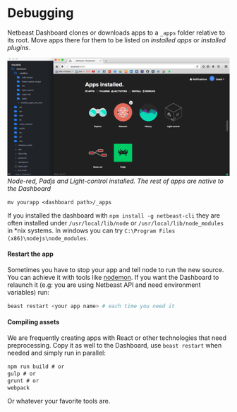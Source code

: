 # Debugging
 Netbeast Dashboard clones or downloads apps to a `_apps` folder relative to its root. Move apps there for them to be listed on *installed apps* or *installed plugins*.
 
![Apps in .sandbox are shown on the dashboard](../../img/debugging-apps.png)
*Node-red, Padjs and Light-control installed. The rest of apps are native to the Dashboard*

```
mv yourapp <dashboard path>/_apps
```

If you installed the dashboard with `npm install -g netbeast-cli` they are often installed under `/usr/local/lib/node` or `/usr/local/lib/node_modules` in \*nix systems. In windows you can try `C:\Program Files (x86)\nodejs\node_modules`.

#### Restart the app
 Sometimes you have to stop your app and tell node to run the new source. You can achieve it with tools like [nodemon](http://nodemon.io/). If you want the Dashboard to relaunch it (e.g: you are using Netbeast API and need environment variables) run: 
```bash
beast restart <your app name> # each time you need it
```
#### Compiling assets
 We are frequently creating apps with React or other technologies that need  preprocessing. Copy it as well to the Dashboard, use `beast restart` when needed and simply run in parallel:
```
npm run build # or
gulp # or
grunt # or
webpack
```

Or whatever your favorite tools are.
